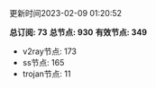 更新时间2023-02-09 01:20:52

**总订阅: 73**
**总节点: 930**
**有效节点: 349**
- v2ray节点: 173
- ss节点: 165
- trojan节点: 11
